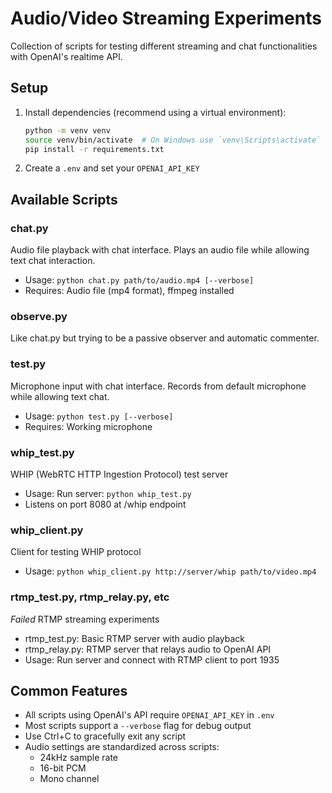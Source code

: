 # Audio/Video Streaming Experiments

Collection of scripts for testing different streaming and chat functionalities with OpenAI's realtime API.

## Setup

1. Install dependencies (recommend using a virtual environment):
    ```sh
    python -m venv venv
    source venv/bin/activate  # On Windows use `venv\Scripts\activate`
    pip install -r requirements.txt
    ```
2. Create a `.env` and set your `OPENAI_API_KEY`

## Available Scripts

### chat.py
Audio file playback with chat interface. Plays an audio file while allowing text chat interaction.
- Usage: `python chat.py path/to/audio.mp4 [--verbose]`
- Requires: Audio file (mp4 format), ffmpeg installed

### observe.py
Like chat.py but trying to be a passive observer and automatic commenter.

### test.py
Microphone input with chat interface. Records from default microphone while allowing text chat.
- Usage: `python test.py [--verbose]`
- Requires: Working microphone

### whip_test.py
WHIP (WebRTC HTTP Ingestion Protocol) test server
- Usage: Run server: `python whip_test.py`
- Listens on port 8080 at /whip endpoint

### whip_client.py
Client for testing WHIP protocol
- Usage: `python whip_client.py http://server/whip path/to/video.mp4`

### rtmp_test.py, rtmp_relay.py, etc
_Failed_ RTMP streaming experiments
- rtmp_test.py: Basic RTMP server with audio playback
- rtmp_relay.py: RTMP server that relays audio to OpenAI API
- Usage: Run server and connect with RTMP client to port 1935

## Common Features

- All scripts using OpenAI's API require `OPENAI_API_KEY` in `.env`
- Most scripts support a `--verbose` flag for debug output
- Use Ctrl+C to gracefully exit any script
- Audio settings are standardized across scripts:
  - 24kHz sample rate
  - 16-bit PCM
  - Mono channel
